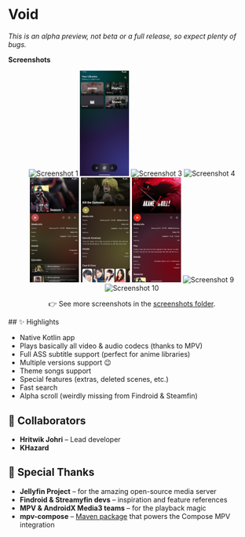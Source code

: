 # Void

*This is an alpha preview, not beta or a full release, so expect plenty of bugs.*

<p align="left">
  <strong>Screenshots</strong>
</p>
<p align="center">
  <img src="https://github.com/hritwikjohri/Void-for-jellyfin/blob/main/screenshots/Screenshot_20250818_011221.png?raw=true" alt="Screenshot 1" width="100"/>
  <img src="https://github.com/hritwikjohri/Void-for-jellyfin/blob/main/screenshots/Screenshot_20250818_011901.png?raw=true" alt="Screenshot 2" width="100"/>
  <img src="https://github.com/hritwikjohri/Void-for-jellyfin/blob/main/screenshots/Screenshot_20250818_011952.png?raw=true" alt="Screenshot 3" width="100"/>
  <img src="https://github.com/hritwikjohri/Void-for-jellyfin/blob/main/screenshots/Screenshot_20250818_012425.png?raw=true" alt="Screenshot 4" width="100"/>
  <img src="https://github.com/hritwikjohri/Void-for-jellyfin/blob/main/screenshots/Screenshot_20250818_012433.png?raw=true" alt="Screenshot 5" width="100"/>
  <img src="https://github.com/hritwikjohri/Void-for-jellyfin/blob/main/screenshots/Screenshot_20250818_012453.png?raw=true" alt="Screenshot 7" width="100"/>
  <img src="https://github.com/hritwikjohri/Void-for-jellyfin/blob/main/screenshots/Screenshot_20250818_012555.png?raw=true" alt="Screenshot 8" width="100"/>
  <img src="https://github.com/hritwikjohri/Void-for-jellyfin/blob/main/screenshots/Screenshot_20250818_012725.png?raw=true" alt="Screenshot 9" width="100"/>
  <img src="https://github.com/hritwikjohri/Void-for-jellyfin/blob/main/screenshots/Screenshot_20250818_012845.png?raw=true" alt="Screenshot 10" width="100"/>
</p>
<p align="center">
  👉 See more screenshots in the <a href="https://github.com/hritwikjohri/Void-for-jellyfin/tree/main/screenshots">screenshots folder</a>.
</p>
## ✨ Highlights

* Native Kotlin app
* Plays basically all video & audio codecs (thanks to MPV)
* Full ASS subtitle support (perfect for anime libraries)
* Multiple versions support 😉
* Theme songs support
* Special features (extras, deleted scenes, etc.)
* Fast search
* Alpha scroll (weirdly missing from Findroid & Steamfin)

## 🤝 Collaborators

* **Hritwik Johri** – Lead developer
* **KHazard** 

## 🙌 Special Thanks

* **Jellyfin Project** – for the amazing open-source media server
* **Findroid & Streamyfin devs** – inspiration and feature references
* **MPV & AndroidX Media3 teams** – for the playback magic
* **mpv-compose** – [Maven package](https://central.sonatype.com/artifact/dev.marcelsoftware.mpvcompose/mpv-compose) that powers the Compose MPV integration
